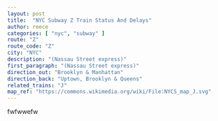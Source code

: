 ```yaml
---
layout: post
title:  "NYC Subway Z Train Status And Delays"
author: reece
categories: [ "nyc", "subway" ]
route: "Z"
route_code: "Z"
city: "NYC"
description: "(Nassau Street express)"
first_paragraph: "(Nassau Street express)"
direction_out: "Brooklyn & Manhattan"
direction_back: "Uptown, Brooklyn & Queens"
related_trains: "J"
map_ref: "https://commons.wikimedia.org/wiki/File:NYCS_map_J.svg"
---
```


fwfwwefw
